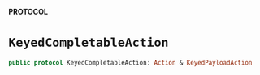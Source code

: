 **PROTOCOL**

# `KeyedCompletableAction`

```swift
public protocol KeyedCompletableAction: Action & KeyedPayloadAction
```
